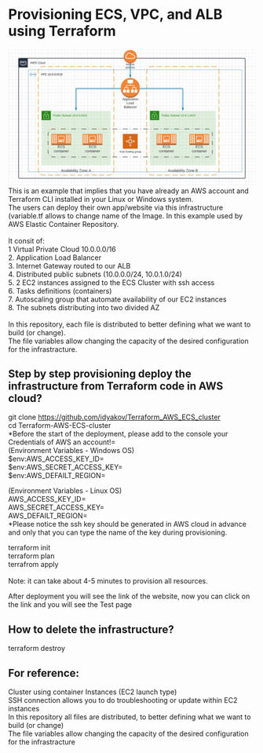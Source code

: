 # Provisioning ECS, VPC,  and ALB using Terraform<br />
![](Diagram_Terraform_ECS.JPG)
<br />
This is an example that implies that you have already an AWS account and Terraform CLI installed in your Linux or Windows system.<br />
The users can deploy their own app/website via this infrastructure (variable.tf allows to change name of the Image. In this example used by AWS Elastic Container Repository.<br />
<br />
It consit of:<br />
1 Virtual Private Cloud 10.0.0.0/16<br />
2. Application Load Balancer<br />
3. Internet Gateway routed to our ALB<br />
4. Distributed public subnets (10.0.0.0/24, 10.0.1.0/24)<br />
5. 2 EC2 instances assigned to the ECS Cluster with ssh access<br />
6. Tasks definitions (containers)<br />
7. Autoscaling group that automate availability of our EC2 instances<br />
8. The subnets distributing into two divided AZ<br />
<br />
In this repository, each file is distributed to better defining what we want to build (or change).<br />
The file variables allow changing the capacity of the desired configuration for the infrastracture.<br />

## Step by step provisioning  deploy the infrastructure from Terraform code in AWS cloud?<br />
git clone https://github.com/idyakov/Terraform_AWS_ECS_cluster<br />
cd Terraform-AWS-ECS-cluster<br />
  *Before the start of the deployment, please add to the console your Credentials of AWS an account!=<br />
(Environment Variables - Windows OS)<br />
$env:AWS_ACCESS_KEY_ID=<br />
$env:AWS_SECRET_ACCESS_KEY=<br />
$env:AWS_DEFAILT_REGION=<br />

(Environment Variables - Linux OS)<br />
AWS_ACCESS_KEY_ID=<br />
AWS_SECRET_ACCESS_KEY=<br />
AWS_DEFAILT_REGION=<br />
 *Please notice the ssh key should be generated in AWS cloud in advance and only that you can type the name of the key during provisioning.

terraform init<br />
terraform plan<br />
terrafrom apply<br />
<br />
Note: it can take about 4-5 minutes to provision all resources.<br />

After deployment you will see the link of the website, now you can click on the link and you will see the Test page <br />

## How to delete the infrastructure?<br />
terraform destroy<br />

## For reference:<br />
Cluster using container Instances (EC2 launch type)<br />
SSH connection allows you to do troubleshooting or update within EC2 instances<br />
In this repository all files are distributed, to better defining what we want to build (or change)<br />
The file variables allow changing the capacity of the desired configuration for the infrastracture<br />
